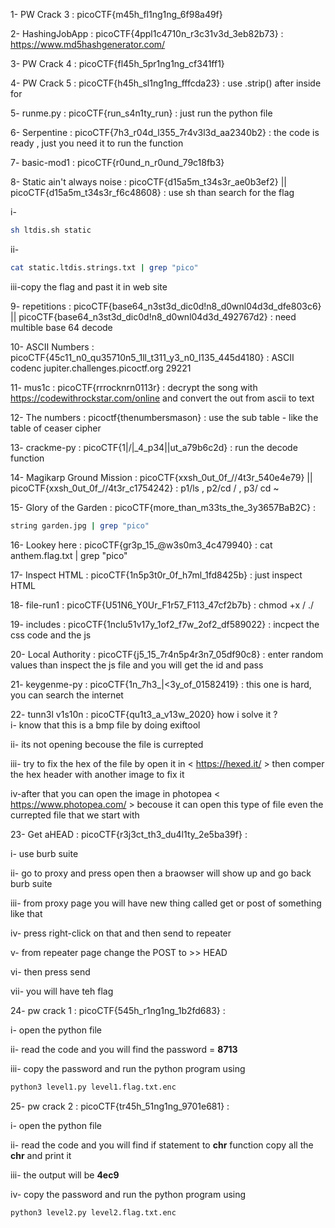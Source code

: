 1- PW Crack 3 : picoCTF{m45h_fl1ng1ng_6f98a49f}

2- HashingJobApp : picoCTF{4ppl1c4710n_r3c31v3d_3eb82b73} : https://www.md5hashgenerator.com/

3- PW Crack 4 : picoCTF{fl45h_5pr1ng1ng_cf341ff1}

4- PW Crack 5 : picoCTF{h45h_sl1ng1ng_fffcda23} : use .strip() after inside for 

5- runme.py : picoCTF{run_s4n1ty_run} : just run the python file 

6- Serpentine : picoCTF{7h3_r04d_l355_7r4v3l3d_aa2340b2} : the code is ready , just you need it to run the function 

7- basic-mod1 : picoCTF{r0und_n_r0und_79c18fb3}

8- Static ain't always noise : picoCTF{d15a5m_t34s3r_ae0b3ef2} || picoCTF{d15a5m_t34s3r_f6c48608} : use sh <bash file name> <static file > than search for the flag 

i-

```bash
sh ltdis.sh static
```
ii-

```bash
cat static.ltdis.strings.txt | grep "pico"
```

iii-copy the flag and past it in web site

9- repetitions : picoCTF{base64_n3st3d_dic0d!n8_d0wnl04d3d_dfe803c6} || picoCTF{base64_n3st3d_dic0d!n8_d0wnl04d3d_492767d2} : need multible base 64 decode

10- ASCII Numbers : picoCTF{45c11_n0_qu35710n5_1ll_t311_y3_n0_l135_445d4180} : ASCII codenc jupiter.challenges.picoctf.org 29221

11- mus1c : picoCTF{rrrocknrn0113r} : decrypt the song with https://codewithrockstar.com/online and convert the out from ascii to text

12- The numbers : picoctf{thenumbersmason} : use the sub table - like the table of ceaser cipher

13- crackme-py : picoCTF{1|\/|_4_p34|\|ut_a79b6c2d} : run the decode function 

14- Magikarp Ground Mission : picoCTF{xxsh_0ut_0f_\/\/4t3r_540e4e79} || picoCTF{xxsh_0ut_0f_\/\/4t3r_c1754242} : p1/ls , p2/cd / , p3/ cd ~

15- Glory of the Garden : picoCTF{more_than_m33ts_the_3y3657BaB2C} : 
```bash
string garden.jpg | grep "pico"
```
16- Lookey here : picoCTF{gr3p_15_@w3s0m3_4c479940} : cat anthem.flag.txt | grep "pico"

17- Inspect HTML : picoCTF{1n5p3t0r_0f_h7ml_1fd8425b} : just inspect HTML

18- file-run1 : picoCTF{U51N6_Y0Ur_F1r57_F113_47cf2b7b} : chmod +x <file name> / ./<file name>

19- includes : picoCTF{1nclu51v17y_1of2_f7w_2of2_df589022} : incpect the css code and the js

20- Local Authority : picoCTF{j5_15_7r4n5p4r3n7_05df90c8} : enter random values than inspect the js file and you will get the id and pass

21- keygenme-py : picoCTF{1n_7h3_|<3y_of_01582419} : this one is hard, you can search the internet

22- tunn3l v1s10n : picoCTF{qu1t3_a_v13w_2020} 
    how i solve it ?     
i- know that this is a bmp file by doing exiftool

ii- its not opening becouse the file is currepted

iii- try to fix the hex of the file by open it in < https://hexed.it/ > then comper the hex header with another image to fix it 

iv-after that you can open the image in photopea < https://www.photopea.com/ > becouse it can open this type of file even the currepted file that we start with


23- Get aHEAD : picoCTF{r3j3ct_th3_du4l1ty_2e5ba39f} : 

i- use burb suite 

ii- go to proxy and press open then a braowser will show up <past the link there> and go back burb suite

iii- from proxy page you will have new thing called get or post of something like that 

iv- press right-click on that and then send to repeater

v- from repeater page change the POST to >> HEAD

vi- then press send 

vii- you will have teh flag

24- pw crack 1 : picoCTF{545h_r1ng1ng_1b2fd683} :


i- open the python file

ii- read the code and you will find the password = **8713**

iii- copy the password and run the python program using 

```bash
python3 level1.py level1.flag.txt.enc
```

25- pw crack 2 : picoCTF{tr45h_51ng1ng_9701e681} :

i- open the python file

ii- read the code and you will find if statement to **chr** function copy all the **chr** and print it 

iii- the output will be **4ec9**

iv- copy the password and run the python program using 

```bash
python3 level2.py level2.flag.txt.enc
```

 
